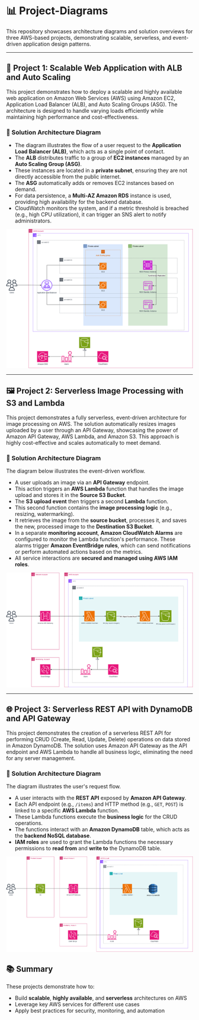 # 📊 Project-Diagrams

This repository showcases architecture diagrams and solution overviews for three AWS-based projects, demonstrating scalable, serverless, and event-driven application design patterns.

---

## 🚀 Project 1: Scalable Web Application with ALB and Auto Scaling

This project demonstrates how to deploy a scalable and highly available web application on Amazon Web Services (AWS) using Amazon EC2, Application Load Balancer (ALB), and Auto Scaling Groups (ASG). The architecture is designed to handle varying loads efficiently while maintaining high performance and cost-effectiveness.

### 📝 Solution Architecture Diagram

- The diagram illustrates the flow of a user request to the **Application Load Balancer (ALB)**, which acts as a single point of contact.
- The **ALB** distributes traffic to a group of **EC2 instances** managed by an **Auto Scaling Group (ASG)**.
- These instances are located in a **private subnet**, ensuring they are not directly accessible from the public internet.
- The **ASG** automatically adds or removes EC2 instances based on demand.
- For data persistence, a **Multi-AZ Amazon RDS** instance is used, providing high availability for the backend database.
- CloudWatch monitors the system, and if a metric threshold is breached (e.g., high CPU utilization), it can trigger an SNS alert to notify administrators.



![Architecture Diagram](./projet1.drawio.png)


---

## 🖼️ Project 2: Serverless Image Processing with S3 and Lambda

This project demonstrates a fully serverless, event-driven architecture for image processing on AWS. The solution automatically resizes images uploaded by a user through an API Gateway, showcasing the power of Amazon API Gateway, AWS Lambda, and Amazon S3. This approach is highly cost-effective and scales automatically to meet demand.


### 📝 Solution Architecture Diagram

The diagram below illustrates the event-driven workflow.
- A user uploads an image via an **API Gateway** endpoint.
- This action triggers an **AWS Lambda** function that handles the image upload and stores it in the **Source S3 Bucket**.
- The **S3 upload event** then triggers a second **Lambda** function.
- This second function contains the **image processing logic** (e.g., resizing, watermarking).
- It retrieves the image from the **source bucket**, processes it, and saves the new, processed image to the **Destination S3 Bucket**.
- In a separate **monitoring account**, **Amazon CloudWatch Alarms** are configured to monitor the Lambda function's performance. These alarms trigger **Amazon EventBridge rules**, which can send notifications or perform automated actions based on the metrics.
- All service interactions are **secured and managed using AWS IAM roles**.

![Architecture Diagram](./projet2.drawio.png)




---

## 🌐 Project 3: Serverless REST API with DynamoDB and API Gateway

This project demonstrates the creation of a serverless REST API for performing CRUD (Create, Read, Update, Delete) operations on data stored in Amazon DynamoDB. The solution uses Amazon API Gateway as the API endpoint and AWS Lambda to handle all business logic, eliminating the need for any server management.

### 📝 Solution Architecture Diagram

The diagram illustrates the user's request flow. 
- A user interacts with the **REST API** exposed by **Amazon API Gateway**.
- Each API endpoint (e.g., `/items`) and HTTP method (e.g., `GET`, `POST`) is linked to a specific **AWS Lambda** function.
- These Lambda functions execute the **business logic** for the CRUD operations.
- The functions interact with an **Amazon DynamoDB** table, which acts as the **backend NoSQL database**.
- **IAM roles** are used to grant the Lambda functions the necessary permissions to **read from** and **write to** the DynamoDB table.
  
![Architecture Diagram](./projet3.drawio.png)




## 📚 Summary

These projects demonstrate how to:

- Build **scalable**, **highly available**, and **serverless** architectures on AWS  
- Leverage key AWS services for different use cases  
- Apply best practices for security, monitoring, and automation


